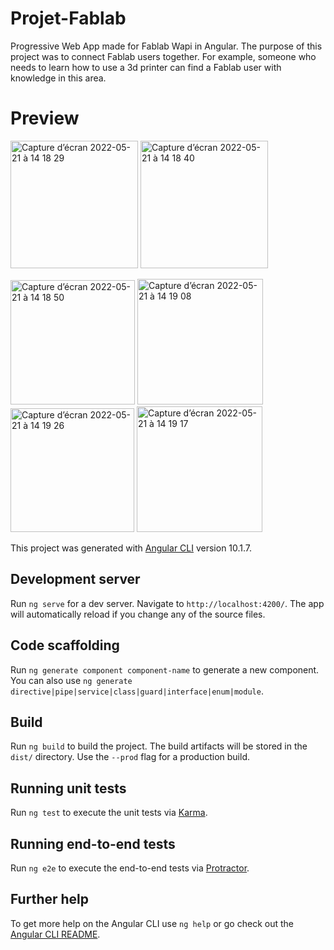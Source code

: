 # Projet-Fablab
Progressive Web App made for Fablab Wapi in Angular.
The purpose of this project was to connect Fablab users together. For example, someone who needs to learn how to use a 3d printer can find a Fablab user with knowledge in this area.

# Preview
<img width="204" alt="Capture d’écran 2022-05-21 à 14 18 29" src="https://user-images.githubusercontent.com/71137854/169651319-1ddf8f87-88ed-4242-8b94-f58bae4737eb.png">  <img width="204" alt="Capture d’écran 2022-05-21 à 14 18 40" src="https://user-images.githubusercontent.com/71137854/169651325-a5474b0a-7412-4ad0-b960-dc52ec6e6040.png">

<img width="199" alt="Capture d’écran 2022-05-21 à 14 18 50" src="https://user-images.githubusercontent.com/71137854/169651329-2ef16ce9-331c-44ea-91ce-1c864ea9a4ed.png"> <img width="201" alt="Capture d’écran 2022-05-21 à 14 19 08" src="https://user-images.githubusercontent.com/71137854/169651336-1d00ea53-665e-4d61-a451-753c8b0f3342.png">
<img width="198" alt="Capture d’écran 2022-05-21 à 14 19 26" src="https://user-images.githubusercontent.com/71137854/169651340-ecfd58d0-cb44-477c-b6f9-327b25a5d9cc.png">
<img width="201" alt="Capture d’écran 2022-05-21 à 14 19 17" src="https://user-images.githubusercontent.com/71137854/169651357-b618d88c-4f14-4ecf-9115-023f0e22316a.png">


This project was generated with [Angular CLI](https://github.com/angular/angular-cli) version 10.1.7.

## Development server

Run `ng serve` for a dev server. Navigate to `http://localhost:4200/`. The app will automatically reload if you change any of the source files.

## Code scaffolding

Run `ng generate component component-name` to generate a new component. You can also use `ng generate directive|pipe|service|class|guard|interface|enum|module`.

## Build

Run `ng build` to build the project. The build artifacts will be stored in the `dist/` directory. Use the `--prod` flag for a production build.

## Running unit tests

Run `ng test` to execute the unit tests via [Karma](https://karma-runner.github.io).

## Running end-to-end tests

Run `ng e2e` to execute the end-to-end tests via [Protractor](http://www.protractortest.org/).

## Further help

To get more help on the Angular CLI use `ng help` or go check out the [Angular CLI README](https://github.com/angular/angular-cli/blob/master/README.md).

